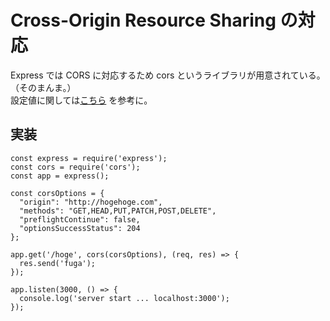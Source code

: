 # Cross-Origin Resource Sharing の対応

Express では CORS に対応するため cors というライブラリが用意されている。（そのまんま。）  
設定値に関しては[こちら](https://github.com/expressjs/cors) を参考に。

## 実装

```
const express = require('express');
const cors = require('cors');
const app = express();

const corsOptions = {
  "origin": "http://hogehoge.com",
  "methods": "GET,HEAD,PUT,PATCH,POST,DELETE",
  "preflightContinue": false,
  "optionsSuccessStatus": 204
};

app.get('/hoge', cors(corsOptions), (req, res) => {
  res.send('fuga');
});

app.listen(3000, () => {
  console.log('server start ... localhost:3000');
});
```
